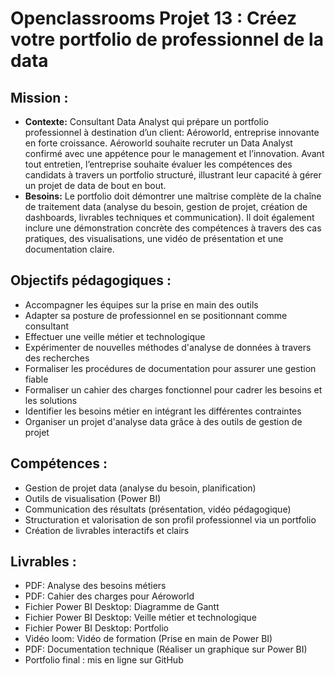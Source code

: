 # Openclassrooms Projet 13 : Créez votre portfolio de professionnel de la data

## **Mission :**
* **Contexte:** Consultant Data Analyst qui prépare un portfolio professionnel à destination d’un client: Aéroworld, entreprise innovante en forte croissance. Aéroworld souhaite recruter un Data Analyst confirmé avec une appétence pour le management et l’innovation. Avant tout entretien, l’entreprise souhaite évaluer les compétences des candidats à travers un portfolio structuré, illustrant leur capacité à gérer un projet de data de bout en bout.
* **Besoins:** Le portfolio doit démontrer une maîtrise complète de la chaîne de traitement data (analyse du besoin, gestion de projet, création de dashboards, livrables techniques et communication). Il doit également inclure une démonstration concrète des compétences à travers des cas pratiques, des visualisations, une vidéo de présentation et une documentation claire.
## **Objectifs pédagogiques :**
* Accompagner les équipes sur la prise en main des outils
* Adapter sa posture de professionnel en se positionnant comme consultant
* Effectuer une veille métier et technologique
* Expérimenter de nouvelles méthodes d'analyse de données à travers des recherches
* Formaliser les procédures de documentation pour assurer une gestion fiable
* Formaliser un cahier des charges fonctionnel pour cadrer les besoins et les solutions
* Identifier les besoins métier en intégrant les différentes contraintes
* Organiser un projet d'analyse data grâce à des outils de gestion de projet
## **Compétences :**
* Gestion de projet data (analyse du besoin, planification)
* Outils de visualisation (Power BI)
* Communication des résultats (présentation, vidéo pédagogique)
* Structuration et valorisation de son profil professionnel via un portfolio
* Création de livrables interactifs et clairs
## **Livrables :**
* PDF: Analyse des besoins métiers
* PDF: Cahier des charges pour Aéroworld
* Fichier Power BI Desktop: Diagramme de Gantt
* Fichier Power BI Desktop: Veille métier et technologique
* Fichier Power BI Desktop: Portfolio
* Vidéo loom: Vidéo de formation (Prise en main de Power BI)
* PDF: Documentation technique (Réaliser un graphique sur Power BI)
* Portfolio final : mis en ligne sur GitHub
  

